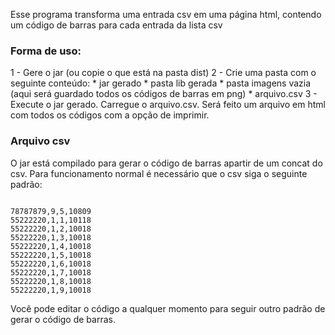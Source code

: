 Esse programa transforma uma entrada csv em uma página html, contendo um código de barras para cada entrada da lista csv



<h3>Forma de uso:</h3>

1 - Gere o jar (ou copie o que está na pasta dist)
2 - Crie uma pasta com o seguinte conteúdo:
	* jar gerado
	* pasta lib gerada
	* pasta imagens vazia (aqui será guardado todos os códigos de barras em png)
	* arquivo.csv
3 - Execute o jar gerado. Carregue o arquivo.csv. Será feito um arquivo em html com todos os códigos com a opção de imprimir.

<h3>Arquivo csv</h3>

O jar está compilado para gerar o código de barras apartir de um concat do csv. Para funcionamento normal é necessário que o csv siga o seguinte padrão:

<code>
78787879,9,5,10809
55222220,1,1,10118
55222220,1,2,10018
55222220,1,3,10018
55222220,1,4,10018
55222220,1,5,10018
55222220,1,6,10018
55222220,1,7,10018
55222220,1,8,10018
55222220,1,9,10018
</code>

Você pode editar o código a qualquer momento para seguir outro padrão de gerar o código de barras.